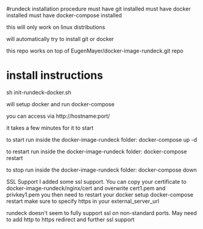 #rundeck installation procedure
must have git installed
must have docker installed
must have docker-compose installed

this will only work on linux distributions

will automatically try to install git or docker

this repo works on top of EugenMayer/docker-image-rundeck.git repo

# install instructions
sh init-rundeck-docker.sh

will setup docker and run docker-compose

you can access via http://hostname:port/

it takes a few minutes for it to start


to start run inside the docker-image-rundeck folder:
docker-compose up -d

to restart run inside the docker-image-rundeck folder:
docker-compose restart

to stop run inside the docker-image-rundeck folder:
docker-compose down


SSL Support
I added some ssl support. You can copy your certificate to docker-image-rundeck/nginx/cert
and overwrite cert1.pem and privkey1.pem
you then need to restart your docker setup
docker-compose restart
make sure to specify https in your external_server_url

rundeck doesn't seem to fully support ssl on non-standard ports. May need to add http to https redirect and further ssl support
